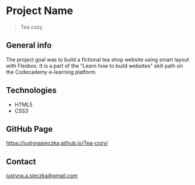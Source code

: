 # Project Name
> Tea cozy  

## General info
The project goal was to build a fictional tea shop website using smart layout with Flexbox. It is a part of the "Learn how to build websites" skill path on the Codecademy e-learning platform.  

## Technologies
* HTML5
* CSS3

## GitHub Page
 https://justynasieczka.github.io/Tea-cozy/

## Contact
justyna.a.sieczka@gmail.com
